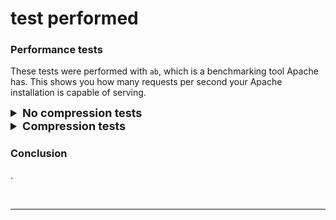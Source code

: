 # test performed
### Performance tests

These tests were performed with `ab`, which is a benchmarking tool Apache has. This shows you how many requests per second your Apache installation is capable of serving.


<details>
    <summary style="font-size: 18px"><b>No compression tests</b></summary><br/>

### Parameters:

* `-k` : Enable the HTTP KeepAlive  feature,  i.e.,  perform  multiple  requests within one HTTP session. Default is no KeepAlive.

* `-c` (concurrency): Number of multiple requests to perform at a time Default is one request at a time.

* `-n` (requests): Number of requests to perform for the benchmarking session. The default is to just perform a single request which usually leads  to  non-repre‐ sentative benchmarking results.



### 100 users and 1000 requests


<details>
    <summary><b>Index page with TLS1.2</b></summary><br/>

Extra Parameters:

* `-f` (protocol): Specify SSL/TLS protocol (SSL2, TLS1, TLS1.1, TLS1.2, TLS1.3 or ALL)


```bash
ab -k -f TLS1.2 -c 100 -n 1000 https://leogamer644.com
```
</details>

<details>
    <summary><b>Logo.png image (301KB)</b></summary><br/>

```bash
ab -k -c 100 -n 1000 https://leogamer644.com/files/logo.png
```

</details>

<details>
    <summary><b>Admin page</b></summary><br/>

It cant be done as I use php for authentication... but you can test the failure...

Extra Parameters:

* `-A` (attribute): Add Basic WWW Authentication, the attributes are a colon separated username and password.

```bash
ab -k -c 100 -n 1000 -A admin:asir https://leogamer644.com/admin/
```

</details>




### 1000 users and 10000 requests

<details>
    <summary><b>Index page with TLS1.2</b></summary><br/>

```bash
ab -k -f TLS1.2 -c 1000 -n 10000 https://leogamer644.com/
```

</details>

<details>
    <summary><b>Logo.png image (301KB)</b></summary><br/>

```bash
ab -k -c 1000 -n 10000 https://leogamer644.com/files/logo.png
```


</details>

<details>
    <summary><b>Admin page</b></summary><br/>

```bash
ab -k -c 1000 -n 10000 -A admin:asir https://leogamer644.com/admin/
```


</details>

<br/>

---

<br/>

</details>






<details>
    <summary style="font-size: 18px"><b>Compression tests</b></summary><br/>

### Parameters:

* `-k` : Enable the HTTP KeepAlive  feature,  i.e.,  perform  multiple  requests within one HTTP session. Default is no KeepAlive.

* `-c` (concurrency): Number of multiple requests to perform at a time Default is one request at a time.

* `-n` (requests): Number of requests to perform for the benchmarking session. The default is to just perform a single request which usually leads  to  non-repre‐ sentative benchmarking results.

* `-H` (custom-header): Append extra headers to the request. The argument is typically  in  the form  of  a valid header line, containing a colon-separated field-value pair (i.e., "Accept-Encoding: zip/zop;8bit" or "Accept-Encoding: gzip, deflate")



### 100 users and 1000 requests

<details>
    <summary><b>Index page with TLS1.2</b></summary><br/>

```bash
ab -k -f TLS1.2 -c 100 -n 1000 -H "Accept-Encoding: gzip, deflate" https://leogamer644.com/
```


</details>

<details>
    <summary><b>Logo.png image (301KB)</b></summary><br/>

```bash
ab -k -c 100 -n 1000 -H "Accept-Encoding: gzip, deflate" https://leogamer644.com/files/logo.png
```


</details>

<details>
    <summary><b>Admin page</b></summary><br/>

```bash
ab -k -c 100 -n 1000 -A admin:asir -H "Accept-Encoding: gzip, deflate" https://leogamer644.com/admin/
```


</details>



### 1000 users and 10000 requests

<details>
    <summary><b>Index page with TLS1.2</b></summary><br/>

```bash
ab -k -f TLS1.2 -c 1000 -n 10000 -H "Accept-Encoding: gzip, deflate" https://leogamer644.com/
```


</details>

<details>
    <summary><b>Logo.png image (301KB)</b></summary><br/>

```bash
ab -k -c 1000 -n 10000 -H "Accept-Encoding: gzip, deflate" https://leogamer644.com/logo.png
```

</details>

<details>
    <summary><b>Admin page</b></summary><br/>

```bash
ab -k -c 1000 -n 10000 -A admin:asir -H "Accept-Encoding: gzip, deflate" https://leogamer644.com/admin/
```

</details>

<br/>

---

<br/>

</details>


### Conclusion

.


<br/>

---

<br/>
